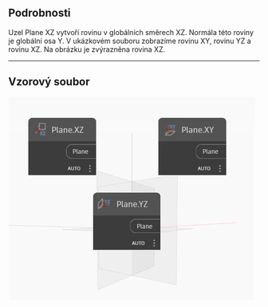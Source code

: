 ## Podrobnosti
Uzel Plane XZ vytvoří rovinu v globálních směrech XZ. Normála této roviny je globální osa Y. V ukázkovém souboru zobrazíme rovinu XY, rovinu YZ a rovinu XZ. Na obrázku je zvýrazněna rovina XZ.
___
## Vzorový soubor

![XZ](./Autodesk.DesignScript.Geometry.Plane.XZ_img.jpg)

